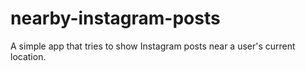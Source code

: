 # nearby-instagram-posts
A simple app that tries to show Instagram posts near a user's current location.
